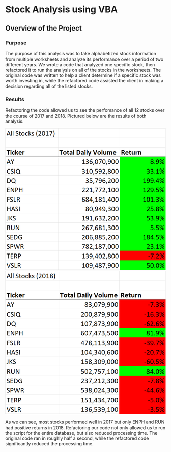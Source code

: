 # Stock Analysis using VBA
## Overview of the Project
### Purpose  
  The purpose of this analysis was to take alphabetized stock information from multiple worksheets and analyze its performance over a period of two different years.  We wrote a code that analyzed one specific stock, then refactored it to run the analysis on all of the stocks in the worksheets.  The original code was written to help a client determine if a specific stock was worth investing in, while the refactored code assisted the client in making a decision regarding all of the listed stocks.
### Results
  Refactoring the code allowed us to see the perfomance of all 12 stocks over the course of 2017 and 2018.  Pictured below are the results of both analysis.
 
 ![2017 Results](https://github.com/RyanJeffery21/stock-analysis/blob/008d21d22edd542ed2f895b25d08f6ef65077624/2017%20Results.png)
 ![2018 Results](https://github.com/RyanJeffery21/stock-analysis/blob/3564a8809fbbeb7286ec63e8607fea1f7ed7576d/2018%20Results.png)
 
 As we can see, most stocks performed well in 2017 but only ENPH and RUN had positive returns in 2018.  Refactoring our code not only allowed us to run the script for the entire database, but also reduced processing time.  The original code ran in roughly half a second, while the refactored code significantly reduced the processing time.
 

